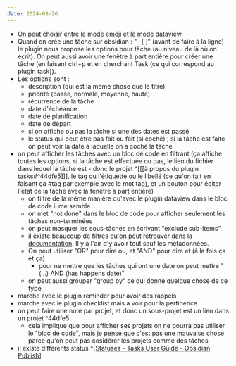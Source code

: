 ```yaml
---
date: 2024-08-26
---
```

- On peut choisir entre le mode emoji et le mode dataview. 
- Quand on crée une tâche sur obsidian : "- [ ]" (avant de faire à la ligne) le plugin nous propose les options pour tâche (au niveau de là où on écrit). On peut aussi avoir une fenêtre à part entière pour créer une tâche (en faisant ctrl+p et en cherchant Task (ce qui correspond au plugin task)). 
- Les options sont : 
	- description (qui est la même chose que le titre)
	- priorité (basse, normale, moyenne, haute)
	- récurrence de la tâche
	- date d'échéance
	- date de planification
	- date de départ
	- si on affiche ou pas la tâche si une des dates est passé
	- le status qui peut être pas fait ou fait (si coché) ; si la tâche est faite on peut voir la date à laquelle on a coché la tâche
- on peut afficher les tâches avec un bloc de code en filtrant (ça affiche toutes les options, si la tâche est effectuée ou pas, le lien du fichier dans lequel la tâche est - donc le projet ^[[[à propos du plugin tasks#^44dfe5]]], le tag ou l'étiquette ou le libellé (ce qu'on fait en faisant ça #tag  par exemple avec le mot tag), et un bouton pour éditer l'état de la tâche avec la fenêtre à part entière)
	- on filtre de la même manière qu'avec le plugin dataview dans le bloc de code il me semble
	- on met "not done" dans le bloc de code pour afficher seulement les tâches non-terminées
	- on peut masquer les sous-tâches en écrivant "exclude sub-items"
	- il existe beaucoup de filtres qu'on peut retrouver dans la [documentation](https://publish.obsidian.md/tasks/Queries/Filters). Il y a l'air d'y avoir tout sauf les métadonnées.
	- On peut utiliser "OR" pour dire ou, et "AND" pour dire et (à la fois ça et ça)
		- pour ne mettre que les tâches qui ont une date on peut mettre "(...) AND (has happens date)"
	- on peut aussi grouper "group by" ce qui donne quelque chose de ce type 
- marche avec le plugin reminder pour avoir des rappels
- marche avec le plugin checklist mais à voir pour la pertinence
- on peut faire une note par projet, et donc un sous-projet est un lien dans un projet ^44dfe5
	- cela implique que pour afficher ses projets on ne pourra pas utiliser le "bloc de code", mais je pense que c'est pas une mauvaise chose parce qu'on peut pas cosidérer les projets comme des tâches
- il existe différents status ^[[Statuses - Tasks User Guide - Obsidian Publish](https://publish.obsidian.md/tasks/Getting+Started/Statuses)]